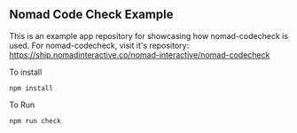 ## Nomad Code Check Example

This is an example app repository for showcasing how nomad-codecheck is used. For nomad-codecheck, visit it's repository: https://ship.nomadinteractive.co/nomad-interactive/nomad-codecheck

To install

```npm install```

To Run

```npm run check```
